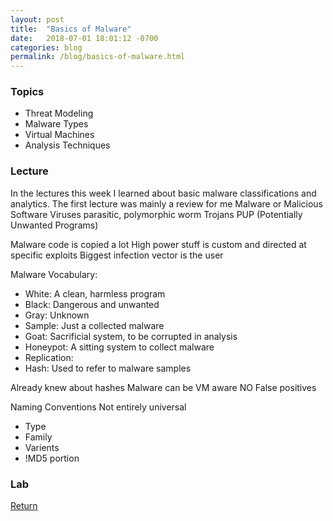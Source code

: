 ```yaml
---
layout: post
title:  "Basics of Malware"
date:   2018-07-01 18:01:12 -0700
categories: blog
permalink: /blog/basics-of-malware.html
---
```


### Topics

 - Threat Modeling
 - Malware Types
 - Virtual Machines
 - Analysis Techniques

### Lecture

In the lectures this week I learned about basic malware classifications and analytics.
The first lecture was mainly a review for me
Malware or Malicious Software
Viruses
 parasitic, polymorphic
 worm
Trojans
PUP (Potentially Unwanted Programs)

Malware code is copied a lot
High power stuff is custom and directed at specific exploits
Biggest infection vector is the user

Malware Vocabulary:

 - White: A clean, harmless program
 - Black: Dangerous and unwanted
 - Gray: Unknown
 - Sample: Just a collected malware
 - Goat: Sacrificial system, to be corrupted in analysis
 - Honeypot: A sitting system to collect malware
 - Replication:
 - Hash: Used to refer to malware samples

Already knew about hashes
Malware can be VM aware
NO False positives


Naming Conventions
Not entirely universal
 - Type
 - Family
 - Varients
 - !MD5 portion

### Lab

[Return](../../../../)
